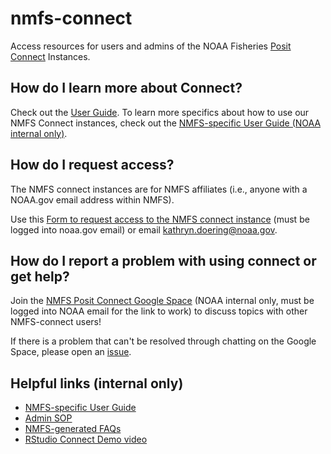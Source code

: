 # nmfs-connect

Access resources for users and admins of the NOAA Fisheries [Posit Connect](https://posit.co/products/enterprise/connect/) Instances.

## How do I learn more about Connect?

Check out the [User Guide](https://docs.posit.co/connect/user/). To learn more specifics about how to use our NMFS Connect instances, check out the [NMFS-specific User Guide (NOAA internal only)](https://docs.google.com/document/d/1783zEdKFgTOWg4eayePrPjqAS9j6pN1hNPqd8h787Ao/edit).

## How do I request access?

The NMFS connect instances are for NMFS affiliates (i.e., anyone with a NOAA.gov email address within NMFS). 

Use this [Form to request access to the NMFS connect instance](https://docs.google.com/forms/d/e/1FAIpQLSeNODOiiAjFBQgoLJ50TJps_Xy85YaPlUxRiG6opLEFOQhQew/viewform?usp=sf_link) (must be logged into noaa.gov email) or email kathryn.doering@noaa.gov.

## How do I report a problem with using connect or get help?

Join the [NMFS Posit Connect Google Space](https://chat.google.com/room/AAAA-adVTwk?cls=7) (NOAA internal only, must be logged into NOAA email for the link to work) to discuss topics with other NMFS-connect users!

If there is a problem that can't be resolved through chatting on the Google Space, please open an [issue](https://github.com/nmfs-opensci/nmfs-connect/issues).

## Helpful links (internal only)

- [NMFS-specific User Guide](https://docs.google.com/document/d/1783zEdKFgTOWg4eayePrPjqAS9j6pN1hNPqd8h787Ao/edit)
- [Admin SOP](https://docs.google.com/document/d/1JVhpZWK1drVdT1REzIw3A0bzITMBPj_e75hkWp_gT_E/edit#)
- [NMFS-generated FAQs](https://docs.google.com/document/d/1wWBg_L8vkzTH7kNmJnI2yG4HkVybVo48qWtCrLEei6U/edit#)
- [RStudio Connect Demo video](https://drive.google.com/file/d/1SRCn2ANf8SxOMcPsvYuU6LRCaYnvhoZs/view?usp=sharing)


